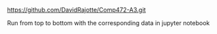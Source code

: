 https://github.com/DavidRajotte/Comp472-A3.git

Run from top to bottom with the corresponding data in jupyter notebook 
